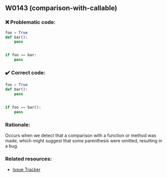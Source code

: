 ## W0143 (comparison-with-callable)

### :x: Problematic code:

```python
foo = True
def bar():
    pass


if foo == bar:
    pass
```

### :heavy_check_mark: Correct code:

```python
foo = True
def bar():
    pass


if foo == bar():
    pass
```

### Rationale:

Occurs when we detect that a comparison with a function or method
was made, which might suggest that some parenthesis were omitted, resulting
in a bug.

### Related resources:

- [Issue Tracker](https://github.com/PyCQA/pylint/issues?q=is%3Aissue+%22comparison-with-callable%22+OR+%22W0143%22)
